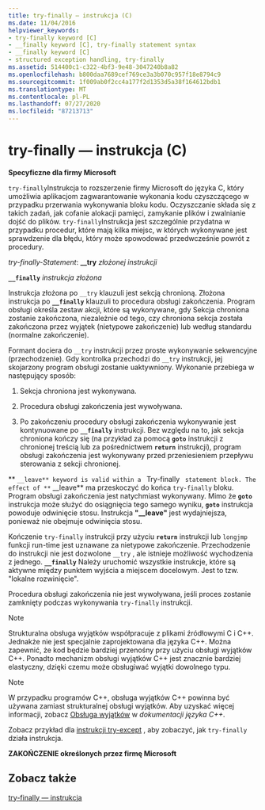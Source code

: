 ```yaml
---
title: try-finally — instrukcja (C)
ms.date: 11/04/2016
helpviewer_keywords:
- try-finally keyword [C]
- __finally keyword [C], try-finally statement syntax
- __finally keyword [C]
- structured exception handling, try-finally
ms.assetid: 514400c1-c322-4bf3-9e48-3047240b8a82
ms.openlocfilehash: b800daa7689cef769ce3a3b070c957f18e8794c9
ms.sourcegitcommit: 1f009ab0f2cc4a177f2d1353d5a38f164612bdb1
ms.translationtype: MT
ms.contentlocale: pl-PL
ms.lasthandoff: 07/27/2020
ms.locfileid: "87213713"
---
```

# <a name="try-finally-statement-c"></a>try-finally — instrukcja (C)

**Specyficzne dla firmy Microsoft**

`try-finally`Instrukcja to rozszerzenie firmy Microsoft do języka C, który umożliwia aplikacjom zagwarantowanie wykonania kodu czyszczącego w przypadku przerwania wykonywania bloku kodu. Oczyszczanie składa się z takich zadań, jak cofanie alokacji pamięci, zamykanie plików i zwalnianie dojść do plików. `try-finally`Instrukcja jest szczególnie przydatna w przypadku procedur, które mają kilka miejsc, w których wykonywane jest sprawdzenie dla błędu, który może spowodować przedwcześnie powrót z procedury.

*try-finally-Statement*: **__try**  *złożonej instrukcji*

**`__finally`**  *instrukcja złożona*

Instrukcja złożona po `__try` klauzuli jest sekcją chronioną. Złożona instrukcja po **`__finally`** klauzuli to procedura obsługi zakończenia. Program obsługi określa zestaw akcji, które są wykonywane, gdy Sekcja chroniona zostanie zakończona, niezależnie od tego, czy chroniona sekcja została zakończona przez wyjątek (nietypowe zakończenie) lub według standardu (normalne zakończenie).

Formant dociera do `__try` instrukcji przez proste wykonywanie sekwencyjne (przechodzenie). Gdy kontrolka przechodzi do `__try` instrukcji, jej skojarzony program obsługi zostanie uaktywniony. Wykonanie przebiega w następujący sposób:

1. Sekcja chroniona jest wykonywana.

1. Procedura obsługi zakończenia jest wywoływana.

1. Po zakończeniu procedury obsługi zakończenia wykonywanie jest kontynuowane po **`__finally`** instrukcji. Bez względu na to, jak sekcja chroniona kończy się (na przykład za pomocą **`goto`** instrukcji z chronionej treścią lub za pośrednictwem **`return`** instrukcji), program obsługi zakończenia jest wykonywany przed przeniesieniem przepływu sterowania z sekcji chronionej.

** `__leave** keyword is valid within a ` Try-finally ` statement block. The effect of **` __leave** ma przeskoczyć do końca `try-finally` bloku. Program obsługi zakończenia jest natychmiast wykonywany. Mimo że **`goto`** instrukcja może służyć do osiągnięcia tego samego wyniku, **`goto`** instrukcja powoduje odwinięcie stosu. Instrukcja **"__leave"** jest wydajniejsza, ponieważ nie obejmuje odwinięcia stosu.

Kończenie `try-finally` instrukcji przy użyciu **`return`** instrukcji lub `longjmp` funkcji run-time jest uznawane za nietypowe zakończenie. Przechodzenie do instrukcji nie jest dozwolone `__try` , ale istnieje możliwość wychodzenia z jednego. **`__finally`** Należy uruchomić wszystkie instrukcje, które są aktywne między punktem wyjścia a miejscem docelowym. Jest to tzw. "lokalne rozwinięcie".

Procedura obsługi zakończenia nie jest wywoływana, jeśli proces zostanie zamknięty podczas wykonywania `try-finally` instrukcji.

> [!NOTE]
> Strukturalna obsługa wyjątków współpracuje z plikami źródłowymi C i C++. Jednakże nie jest specjalnie zaprojektowana dla języka C++. Można zapewnić, że kod będzie bardziej przenośny przy użyciu obsługi wyjątków C++. Ponadto mechanizm obsługi wyjątków C++ jest znacznie bardziej elastyczny, dzięki czemu może obsługiwać wyjątki dowolnego typu.

> [!NOTE]
> W przypadku programów C++, obsługa wyjątków C++ powinna być używana zamiast strukturalnej obsługi wyjątków. Aby uzyskać więcej informacji, zobacz [Obsługa wyjątków](../cpp/exception-handling-in-visual-cpp.md) w *dokumentacji języka C++*.

Zobacz przykład dla [instrukcji try-except](../c-language/try-except-statement-c.md) , aby zobaczyć, jak `try-finally` działa instrukcja.

**ZAKOŃCZENIE określonych przez firmę Microsoft**

## <a name="see-also"></a>Zobacz także

[try-finally — instrukcja](../cpp/try-finally-statement.md)
